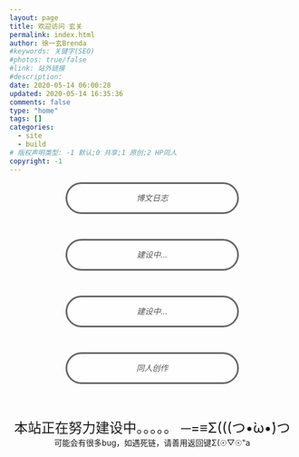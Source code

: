 ```yaml
---
layout: page
title: 欢迎访问 玄关
permalink: index.html
author: 徐一玄Brenda
#keywords: 关键字(SEO)
#photos: true/false
#link: 站外链接
#description:
date: 2020-05-14 06:00:28
updated: 2020-05-14 16:35:36
comments: false
type: "home"
tags: []
categories:
  - site
  - build
# 版权声明类型: -1 默认;0 共享;1 原创;2 HP同人
copyright: -1
---
```


<div align="center" style"width:100%;display:table-cell;vertical-align:middle;">
<div class="button-box">
<div class="button" onclick="window.open('home/')"><i class="fa fa-feather-alt"> 博文日志</i></div>
</div>

<div class="button-box">
<div class="button" onclick="window.open('/','_self')"><i class="fa fa-laptop-code"> 建设中...</i></div>
</div>

<br>

<div class="button-box">
<div class="button" onclick="window.open('/','_self')"><i class="fa fa-book"> 建设中...</i></div>
</div>

<div class="button-box">
<div class="button" onclick="window.open('fanfic/hogwarts-forbids-flying-on-swords/0000-避雷预警/')"><i class="fa fa-scroll"> 同人创作</i></div>
</div>
</div>

<div style="height:730.5px;">
<center>

<font size=5>本站正在努力建设中。。。。。 ─=≡Σ(((つ•̀ω•́)つ</font>
可能会有很多bug，如遇死链，请善用返回键Σ(☉▽☉"a
</center>
</div>

<style type="text/css">
.button{width:300px;height:50px;line-height:50px;color:#565656;background:rgba(255,255,255,0.5);display:block;margin:0 auto;text-align:center;text-decoration:none;border-style:solid;border-radius:100px;border-color:#666666;cursor:pointer;}
.button-box{width:320px;height:100px;line-height:100px;display:inline-block;}
</style>
